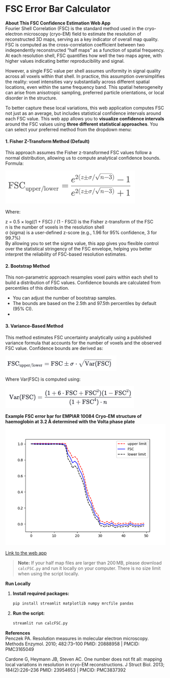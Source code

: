 # FSC Error Bar Calculator
 
**About This FSC Confidence Estimation Web App**  
Fourier Shell Correlation (FSC) is the standard method used in the cryo-electron microscopy (cryo-EM) field to estimate the resolution of reconstructed 3D maps, serving as a key indicator of overall map quality. FSC is computed as the cross-correlation coefficient between two independently reconstructed “half maps” as a function of spatial frequency. At each resolution shell, FSC quantifies how well the two maps agree, with higher values indicating better reproducibility and signal.  

However, a single FSC value per shell assumes uniformity in signal quality across all voxels within that shell. In practice, this assumption oversimplifies the reality: voxel intensities vary substantially across different spatial locations, even within the same frequency band. This spatial heterogeneity can arise from anisotropic sampling, preferred particle orientations, or local disorder in the structure.  

To better capture these local variations, this web application computes FSC not just as an average, but includes statistical confidence intervals around each FSC value. This web app allows you to **visualize confidence intervals** around the FSC values using **three different statistical approaches**. You can select your preferred method from the dropdown menu:

#### 1. **Fisher Z-Transform Method** (Default)
This approach assumes the Fisher z-transformed FSC values follow a normal distribution, allowing us to compute analytical confidence bounds.
Formula:  

![equation1](equation1.png)

Where:  

z = 0.5 × log((1 + FSC) / (1 - FSC))
is the Fisher z-transform of the FSC  
n is the number of voxels in the resolution shell  
σ (sigma) is a user-defined z-score (e.g., 1.96 for 95% confidence, 3 for 99.7%)  
By allowing you to set the sigma value, this app gives you flexible control over the statistical stringency of the FSC envelope, helping you better interpret the reliability of FSC-based resolution estimates.  

#### 2. **Bootstrap Method**  
This non-parametric approach resamples voxel pairs within each shell to build a distribution of FSC values. Confidence bounds are calculated from percentiles of this distribution.  

- You can adjust the number of bootstrap samples.  
- The bounds are based on the 2.5th and 97.5th percentiles by default (95% CI).
- 
#### 3. **Variance-Based Method**  
This method estimates FSC uncertainty analytically using a published variance formula that accounts for the number of voxels and the observed FSC value. Confidence bounds are derived as:  

![equation2](equation2.png)

Where Var(FSC) is computed using:  

![equation3](equation3.png)

**Example FSC error bar for EMPIAR 10084 Cryo-EM structure of haemoglobin at 3.2 Å determined with the Volta phase plate**
![example FSC error bar](example.png)

[Link to the web app](https://fscerrorbar-bpamnw2rerqekapp5veeddq.streamlit.app/)

> **Note:** If your half map files are larger than 200 MB, please download `calcFSC.py` and run it locally on your computer. There is no size limit when using the script locally.

**Run Locally**

1. **Install required packages:**
   ```bash
   pip install streamlit matplotlib numpy mrcfile pandas
   ```

2. **Run the script:**
   ```bash
   streamlit run calcFSC.py
   ```

**References**  
Penczek PA. Resolution measures in molecular electron microscopy. Methods Enzymol. 2010; 482:73–100
PMID: 20888958 | PMCID: PMC3165049

Cardone G, Heymann JB, Steven AC. One number does not fit all: mapping local variations in resolution in cryo-EM reconstructions. J Struct Biol. 2013; 184(2):226–236
PMID: 23954653 | PMCID: PMC3837392

